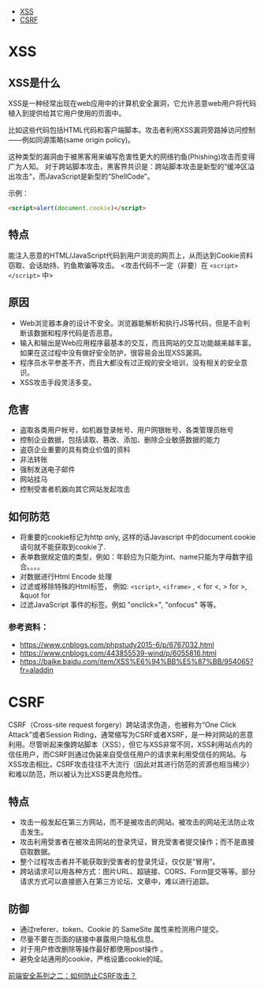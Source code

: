 - [XSS](#xss)
- [CSRF](#csrf)
# XSS
## XSS是什么
XSS是一种经常出现在web应用中的计算机安全漏洞，它允许恶意web用户将代码植入到提供给其它用户使用的页面中。

比如这些代码包括HTML代码和客户端脚本。攻击者利用XSS漏洞旁路掉访问控制——例如同源策略(same origin policy)。

这种类型的漏洞由于被黑客用来编写危害性更大的网络钓鱼(Phishing)攻击而变得广为人知。
对于跨站脚本攻击，黑客界共识是：跨站脚本攻击是新型的“缓冲区溢出攻击“，而JavaScript是新型的“ShellCode”。

示例：
```html
<script>alert(document.cookie)</script>
```
## 特点
能注入恶意的HTML/JavaScript代码到用户浏览的网页上，从而达到Cookie资料窃取、会话劫持、钓鱼欺骗等攻击。 <攻击代码不一定（非要）在 `<script></script>` 中>

## 原因
- Web浏览器本身的设计不安全。浏览器能解析和执行JS等代码，但是不会判断该数据和程序代码是否恶意。
- 输入和输出是Web应用程序最基本的交互，而且网站的交互功能越来越丰富。如果在这过程中没有做好安全防护，很容易会出现XSS漏洞。
- 程序员水平参差不齐，而且大都没有过正规的安全培训，没有相关的安全意识。
- XSS攻击手段灵活多变。

## 危害
- 盗取各类用户帐号，如机器登录帐号、用户网银帐号、各类管理员帐号
- 控制企业数据，包括读取、篡改、添加、删除企业敏感数据的能力
- 盗窃企业重要的具有商业价值的资料
- 非法转账
- 强制发送电子邮件
- 网站挂马
- 控制受害者机器向其它网站发起攻击

## 如何防范
- 将重要的cookie标记为http only, 这样的话Javascript 中的document.cookie语句就不能获取到cookie了.
- 表单数据规定值的类型，例如：年龄应为只能为int、name只能为字母数字组合。。。。
- 对数据进行Html Encode 处理
- 过滤或移除特殊的Html标签， 例如: `<script>`, `<iframe>` , < for <, > for >, &quot for
- 过滤JavaScript 事件的标签。例如 "onclick=", "onfocus" 等等。

### 参考资料：
- https://www.cnblogs.com/phpstudy2015-6/p/6767032.html
- https://www.cnblogs.com/443855539-wind/p/6055816.html
- https://baike.baidu.com/item/XSS%E6%94%BB%E5%87%BB/954065?fr=aladdin


# CSRF
CSRF（Cross-site request forgery）跨站请求伪造，也被称为“One Click Attack”或者Session Riding，通常缩写为CSRF或者XSRF，是一种对网站的恶意利用。尽管听起来像跨站脚本（XSS），但它与XSS非常不同，XSS利用站点内的信任用户，而CSRF则通过伪装来自受信任用户的请求来利用受信任的网站。与XSS攻击相比，CSRF攻击往往不大流行（因此对其进行防范的资源也相当稀少）和难以防范，所以被认为比XSS更具危险性。

## 特点
- 攻击一般发起在第三方网站，而不是被攻击的网站。被攻击的网站无法防止攻击发生。
- 攻击利用受害者在被攻击网站的登录凭证，冒充受害者提交操作；而不是直接窃取数据。
- 整个过程攻击者并不能获取到受害者的登录凭证，仅仅是“冒用”。
- 跨站请求可以用各种方式：图片URL、超链接、CORS、Form提交等等。部分请求方式可以直接嵌入在第三方论坛、文章中，难以进行追踪。

## 防御
- 通过referer、token、Cookie 的 SameSite 属性来检测用户提交。
- 尽量不要在页面的链接中暴露用户隐私信息。
- 对于用户修改删除等操作最好都使用post操作 。
- 避免全站通用的cookie，严格设置cookie的域。

[前端安全系列之二：如何防止CSRF攻击？](https://juejin.im/post/5bc009996fb9a05d0a055192)